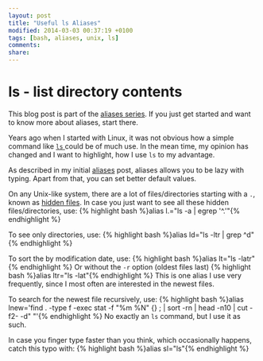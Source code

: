 ```yaml
---
layout: post
title: "Useful ls Aliases"
modified: 2014-03-03 00:37:19 +0100
tags: [bash, aliases, unix, ls]
comments: 
share: 
---
```

# ls - list directory contents

This blog post is part of the [aliases series](/aliases). If you just get 
started and want to know more about aliases, start there.

Years ago when I started with Linux, it was not obvious how a simple
command like [````ls```` ](http://en.wikipedia.org/wiki/Ls) could be of much use. In the mean time, my opinion
has changed and I want to highlight, how I use ````ls```` to my 
advantage.

As described in my initial [aliases](/aliases) post, aliases allows
you to be lazy with typing. Apart from that, you can set better default
values.

On any Unix-like system, there are a lot of files/directories starting with a ````.````,
known as [hidden files](http://en.wikipedia.org/wiki/Hidden_file_and_hidden_directory). In case you just want to see all these hidden files/directories, use:
{% highlight bash %}alias l.="ls -a | egrep '^\.'"{% endhighlight %}

To see only directories, use:
{% highlight bash %}alias ld="ls -ltr | grep ^d"{% endhighlight %}

To sort the by modification date, use:
{% highlight bash %}alias lt="ls -latr"{% endhighlight %}
Or without the ````-r```` option (oldest files last)
{% highlight bash %}alias ltr="ls -lat"{% endhighlight %}
This is one alias I use very frequently, since I most often are
interested in the newest files.

To search for the newest file recursively, use:
{% highlight bash %}alias lnew='find . -type f -exec stat -f "%m %N" {} \; | sort -rn | head -n10 | cut -f2- -d" "'{% endhighlight %}
No exactly an ````ls```` command, but I use it as such.

In case you finger type faster than you think,
which occasionally happens, catch this typo with:
{% highlight bash %}alias sl="ls"{% endhighlight %}
